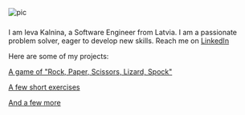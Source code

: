 ![pic](https://scontent.frix3-1.fna.fbcdn.net/v/t1.0-9/10013561_762664697077362_1727344200_n.jpg?_nc_cat=106&ccb=2&_nc_sid=174925&_nc_ohc=LCgFGNX3jcwAX8n8tFt&_nc_ht=scontent.frix3-1.fna&oh=a3b4b0fec1dd8eb81c3f591ce8d05251&oe=5FC7CD5A)

### 

I am Ieva Kalnina, a Software Engineer from Latvia. 
I am a passionate problem solver, eager to develop new skills.
Reach me on [LinkedIn](https://www.linkedin.com/in/ieva-kalnina-46a70025/)

Here are some of my projects:

[A game of "Rock, Paper, Scissors, Lizard, Spock"](https://github.com/Ievieva/RPSLS/tree/main/RPS)

[A few short exercises](https://github.com/Ievieva/8-10)

[And a few more](https://github.com/Ievieva/14-10)
